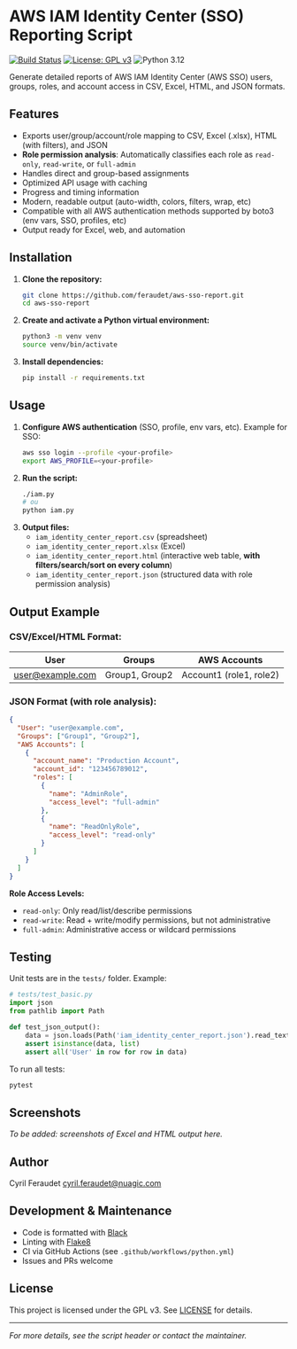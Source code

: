 # AWS IAM Identity Center (SSO) Reporting Script

[![Build Status](https://github.com/feraudet/aws-sso-report/actions/workflows/python.yml/badge.svg?branch=main)](https://github.com/feraudet/aws-sso-report/actions/workflows/python.yml)
[![License: GPL v3](https://img.shields.io/badge/License-GPLv3-blue.svg)](https://www.gnu.org/licenses/gpl-3.0)
![Python 3.12](https://img.shields.io/badge/python-3.12%2B-blue)

Generate detailed reports of AWS IAM Identity Center (AWS SSO) users, groups, roles, and account access in CSV, Excel, HTML, and JSON formats.

## Features
- Exports user/group/account/role mapping to CSV, Excel (.xlsx), HTML (with filters), and JSON
- **Role permission analysis**: Automatically classifies each role as `read-only`, `read-write`, or `full-admin`
- Handles direct and group-based assignments
- Optimized API usage with caching
- Progress and timing information
- Modern, readable output (auto-width, colors, filters, wrap, etc)
- Compatible with all AWS authentication methods supported by boto3 (env vars, SSO, profiles, etc)
- Output ready for Excel, web, and automation

## Installation

1. **Clone the repository:**
   ```bash
   git clone https://github.com/feraudet/aws-sso-report.git
   cd aws-sso-report
   ```
2. **Create and activate a Python virtual environment:**
   ```bash
   python3 -m venv venv
   source venv/bin/activate
   ```
3. **Install dependencies:**
   ```bash
   pip install -r requirements.txt
   ```

## Usage

1. **Configure AWS authentication** (SSO, profile, env vars, etc). Example for SSO:
   ```bash
   aws sso login --profile <your-profile>
   export AWS_PROFILE=<your-profile>
   ```
2. **Run the script:**
   ```bash
   ./iam.py
   # ou
   python iam.py
   ```
3. **Output files:**
   - `iam_identity_center_report.csv` (spreadsheet)
   - `iam_identity_center_report.xlsx` (Excel)
   - `iam_identity_center_report.html` (interactive web table, **with filters/search/sort on every column**)
   - `iam_identity_center_report.json` (structured data with role permission analysis)

## Output Example

### CSV/Excel/HTML Format:
| User | Groups | AWS Accounts |
|------|--------|--------------|
| user@example.com | Group1, Group2 | Account1 (role1, role2) |

### JSON Format (with role analysis):
```json
{
  "User": "user@example.com",
  "Groups": ["Group1", "Group2"],
  "AWS Accounts": [
    {
      "account_name": "Production Account",
      "account_id": "123456789012",
      "roles": [
        {
          "name": "AdminRole",
          "access_level": "full-admin"
        },
        {
          "name": "ReadOnlyRole", 
          "access_level": "read-only"
        }
      ]
    }
  ]
}
```

**Role Access Levels:**
- `read-only`: Only read/list/describe permissions
- `read-write`: Read + write/modify permissions, but not administrative
- `full-admin`: Administrative access or wildcard permissions

## Testing

Unit tests are in the `tests/` folder. Example:

```python
# tests/test_basic.py
import json
from pathlib import Path

def test_json_output():
    data = json.loads(Path('iam_identity_center_report.json').read_text())
    assert isinstance(data, list)
    assert all('User' in row for row in data)
```

To run all tests:
```bash
pytest
```

## Screenshots

*To be added: screenshots of Excel and HTML output here.*

## Author

Cyril Feraudet <cyril.feraudet@nuagic.com>

## Development & Maintenance
- Code is formatted with [Black](https://github.com/psf/black)
- Linting with [Flake8](https://flake8.pycqa.org/)
- CI via GitHub Actions (see `.github/workflows/python.yml`)
- Issues and PRs welcome

## License

This project is licensed under the GPL v3. See [LICENSE](LICENSE) for details.

---

*For more details, see the script header or contact the maintainer.*
